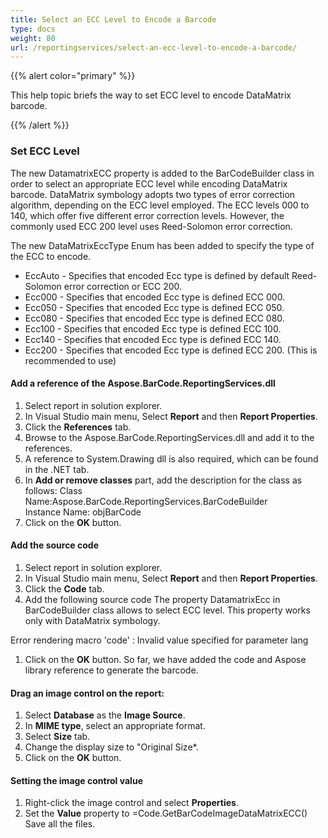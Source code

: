 ```yaml
---
title: Select an ECC Level to Encode a Barcode
type: docs
weight: 80
url: /reportingservices/select-an-ecc-level-to-encode-a-barcode/
---
```


{{% alert color="primary" %}} 

This help topic briefs the way to set ECC level to encode DataMatrix barcode.

{{% /alert %}} 
### **Set ECC Level**
The new DatamatrixECC property is added to the BarCodeBuilder class in order to select an appropriate ECC level while encoding DataMatrix barcode. DataMatrix symbology adopts two types of error correction algorithm, depending on the ECC level employed. The ECC levels 000 to 140, which offer five different error correction levels. However, the commonly used ECC 200 level uses Reed-Solomon error correction.

The new DataMatrixEccType Enum has been added to specify the type of the ECC to encode.

- EccAuto - Specifies that encoded Ecc type is defined by default Reed-Solomon error correction or ECC 200.
- Ecc000 - Specifies that encoded Ecc type is defined ECC 000.
- Ecc050 - Specifies that encoded Ecc type is defined ECC 050.
- Ecc080 - Specifies that encoded Ecc type is defined ECC 080.
- Ecc100 - Specifies that encoded Ecc type is defined ECC 100.
- Ecc140 - Specifies that encoded Ecc type is defined ECC 140.
- Ecc200 - Specifies that encoded Ecc type is defined ECC 200.
  (This is recommended to use)
#### **Add a reference of the Aspose.BarCode.ReportingServices.dll**
1. Select report in solution explorer.
1. In Visual Studio main menu, Select **Report** and then **Report Properties**.
1. Click the **References** tab.
1. Browse to the Aspose.BarCode.ReportingServices.dll and add it to the references.
1. A reference to System.Drawing dll is also required, which can be found in the .NET tab.
1. In **Add or remove classes** part, add the description for the class as follows:
   Class Name:Aspose.BarCode.ReportingServices.BarCodeBuilder Instance Name: objBarCode
1. Click on the **OK** button.
#### **Add the source code**
1. Select report in solution explorer.
1. In Visual Studio main menu, Select **Report** and then **Report Properties**.
1. Click the **Code** tab.
1. Add the following source code
   The property DatamatrixEcc in BarCodeBuilder class allows to select ECC level. This property works only with DataMatrix symbology. 

Error rendering macro 'code' : Invalid value specified for parameter lang

1. Click on the **OK** button.
   So far, we have added the code and Aspose library reference to generate the barcode.
#### **Drag an image control on the report:**
1. Select **Database** as the **Image Source**.
1. In **MIME type**, select an appropriate format.
1. Select **Size** tab.
1. Change the display size to "Original Size*.
1. Click on the **OK** button.
#### **Setting the image control value**
1. Right-click the image control and select **Properties**.
1. Set the **Value** property to =Code.GetBarCodeImageDataMatrixECC()
   Save all the files.
